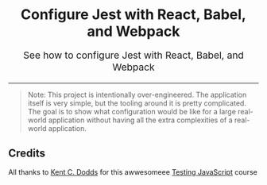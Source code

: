 <h1 align="center">
  Configure Jest with React, Babel, and Webpack
</h1>

<p align="center" style="font-size: 1.2rem;">
  See how to configure Jest with React, Babel, and Webpack
</p>

<hr />

> Note: This project is intentionally over-engineered. The application itself is
> very simple, but the tooling around it is pretty complicated. The goal is to
> show what configuration would be like for a large real-world application
> without having all the extra complexities of a real-world application.

## Credits

All thanks to <a href="https://twitter.com/kentcdodds" target="_blank">Kent C. Dodds</a> for this awwesomeee <a href="https://testingjavascript.com" target="_blank">Testing JavaScript</a> course
